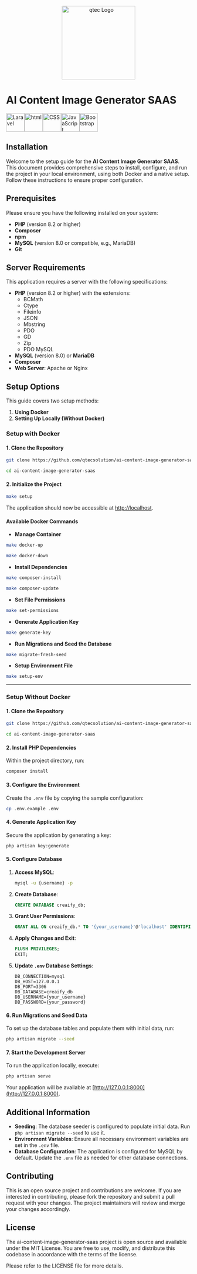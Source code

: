 <p align="center">
<a href="https://qtecsolution.com/" target="_blank">
<img src="https://media.licdn.com/dms/image/C510BAQFPADB5GnQEZA/company-logo_200_200/0/1574759253542?e=2147483647&v=beta&t=1cYJ8BJV-mUnLBZlKJEVApQXBj32T6bT2alRbuT_xrw" width="200" alt="qtec Logo">
</a>
</p>

<h1>AI Content Image Generator SAAS</h1>

<div style="display: flex;">
    <img src="https://upload.wikimedia.org/wikipedia/commons/thumb/9/9a/Laravel.svg/170px-Laravel.svg.png" width="50px" height="50px" alt="Laravel" class="icon">
    <img src="https://w7.pngwing.com/pngs/187/112/png-transparent-responsive-web-design-html-computer-icons-css3-world-wide-web-consortium-css-angle-text-rectangle-thumbnail.png" width="50px" height="50px" alt="html" class="icon">
    <img src="https://img2.freepng.fr/20180816/rcw/kisspng-cascading-style-sheets-logo-clip-art-css3-html-5b7617f67bd3d6.3499284915344660385072.jpg" width="50px" height="50px" alt="CSS" class="icon">
    <img src="https://upload.wikimedia.org/wikipedia/commons/thumb/6/6a/JavaScript-logo.png/800px-JavaScript-logo.png" alt="JavaScript" width="50px" height="50px" class="icon">
    <img src="https://upload.wikimedia.org/wikipedia/commons/thumb/b/b2/Bootstrap_logo.svg/2560px-Bootstrap_logo.svg.png" width="50px" height="50px"  alt="Bootstrap" class="icon">
</div>  

<h2>Installation</h2>

Welcome to the setup guide for the **AI Content Image Generator SAAS**. This document provides comprehensive steps to install, configure, and run the project in your local environment, using both Docker and a native setup. Follow these instructions to ensure proper configuration.

## Prerequisites

Please ensure you have the following installed on your system:

- **PHP** (version 8.2 or higher)
- **Composer**
- **npm**
- **MySQL** (version 8.0 or compatible, e.g., MariaDB)
- **Git**

## Server Requirements

This application requires a server with the following specifications:

- **PHP** (version 8.2 or higher) with the extensions:
  - BCMath
  - Ctype
  - Fileinfo
  - JSON
  - Mbstring
  - PDO
  - GD
  - Zip
  - PDO MySQL
- **MySQL** (version 8.0) or **MariaDB**
- **Composer**
- **Web Server**: Apache or Nginx



## Setup Options

This guide covers two setup methods:
1. **Using Docker**
2. **Setting Up Locally (Without Docker)**



### Setup with Docker

#### 1. Clone the Repository

```bash
git clone https://github.com/qtecsolution/ai-content-image-generator-saas.git
```

```bash
cd ai-content-image-generator-saas
```

#### 2. Initialize the Project

```bash
make setup
```


The application should now be accessible at [http://localhost](http://localhost).


#### Available Docker Commands

- **Manage Container**

```bash
make docker-up
```
```bash
make docker-down
```

- **Install Dependencies**

```bash
make composer-install
```
```bash
make composer-update
```

- **Set File Permissions**

```bash
make set-permissions
```

- **Generate Application Key**

```bash
make generate-key
```

- **Run Migrations and Seed the Database**

```bash
make migrate-fresh-seed
```

- **Setup Environment File**

```bash
make setup-env
```

---

### Setup Without Docker

#### 1. Clone the Repository

```bash
git clone https://github.com/qtecsolution/ai-content-image-generator-saas.git
```

```bash
cd ai-content-image-generator-saas
```

#### 2. Install PHP Dependencies

Within the project directory, run:

```bash
composer install
```

#### 3. Configure the Environment

Create the `.env` file by copying the sample configuration:

```bash
cp .env.example .env
```

#### 4. Generate Application Key

Secure the application by generating a key:

```bash
php artisan key:generate
```

#### 5. Configure Database

1. **Access MySQL**:

    ```bash
    mysql -u {username} -p
    ```

2. **Create Database**:

    ```sql
    CREATE DATABASE creaify_db;
    ```

3. **Grant User Permissions**:

    ```sql
    GRANT ALL ON creaify_db.* TO '{your_username}'@'localhost' IDENTIFIED BY '{your_password}';
    ```

4. **Apply Changes and Exit**:

    ```sql
    FLUSH PRIVILEGES;
    EXIT;
    ```

5. **Update `.env` Database Settings**:

    ```plaintext
    DB_CONNECTION=mysql
    DB_HOST=127.0.0.1
    DB_PORT=3306
    DB_DATABASE=creaify_db
    DB_USERNAME={your_username}
    DB_PASSWORD={your_password}
    ```

#### 6. Run Migrations and Seed Data

To set up the database tables and populate them with initial data, run:

```bash
php artisan migrate --seed
```

#### 7. Start the Development Server

To run the application locally, execute:

```bash
php artisan serve
```

Your application will be available at [http://127.0.0.1:8000](http://127.0.0.1:8000).


## Additional Information

- **Seeding**: The database seeder is configured to populate initial data. Run `php artisan migrate --seed` to use it.
- **Environment Variables**: Ensure all necessary environment variables are set in the `.env` file.
- **Database Configuration**: The application is configured for MySQL by default. Update the `.env` file as needed for other database connections.


<h2>Contributing</h2>
<p>This is an open source project and contributions are welcome. If you are interested in contributing, please fork the repository and submit a pull request with your changes. The project maintainers will review and merge your changes accordingly.</p>


<h2>License</h2>
<p>The ai-content-image-generator-saas project is open source and available under the MIT License. You are free to use, modify, and distribute this codebase in accordance with the terms of the license.</p>
<p>Please refer to the LICENSE file for more details.</p>


